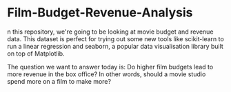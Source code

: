 # Film-Budget-Revenue-Analysis

n this repository, we're going to be looking at movie budget and revenue data. This dataset is perfect for trying out some new tools like scikit-learn to run a linear regression and seaborn, a popular data visualisation library built on top of Matplotlib. 

The question we want to answer today is: Do higher film budgets lead to more revenue in the box office? In other words, should a movie studio spend more on a film to make more? 

